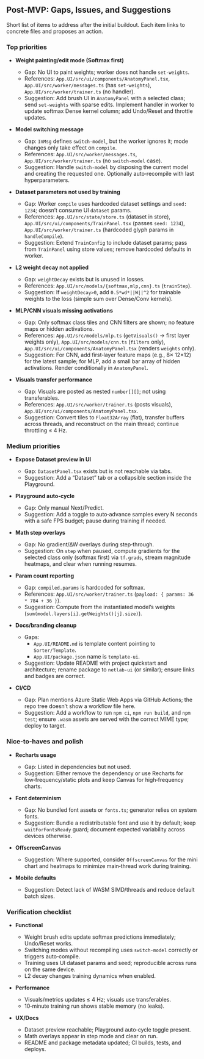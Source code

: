 ## Post‑MVP: Gaps, Issues, and Suggestions

Short list of items to address after the initial buildout. Each item links to concrete files and proposes an action.

### Top priorities

- **Weight painting/edit mode (Softmax first)**
  - Gap: No UI to paint weights; worker does not handle `set-weights`.
  - References: `App.UI/src/ui/components/AnatomyPanel.tsx`, `App.UI/src/worker/messages.ts` (has `set-weights`), `App.UI/src/worker/trainer.ts` (no handler).
  - Suggestion: Add brush UI in `AnatomyPanel` with a selected class; send `set-weights` with sparse edits. Implement handler in worker to update softmax Dense kernel column; add Undo/Reset and throttle updates.

- **Model switching message**
  - Gap: `InMsg` defines `switch-model`, but the worker ignores it; mode changes only take effect on `compile`.
  - References: `App.UI/src/worker/messages.ts`, `App.UI/src/worker/trainer.ts` (no `switch-model` case).
  - Suggestion: Handle `switch-model` by disposing the current model and creating the requested one. Optionally auto‑recompile with last hyperparameters.

- **Dataset parameters not used by training**
  - Gap: Worker `compile` uses hardcoded dataset settings and `seed: 1234`; doesn’t consume UI `dataset` params.
  - References: `App.UI/src/state/store.ts` (dataset in store), `App.UI/src/ui/components/TrainPanel.tsx` (passes `seed: 1234`), `App.UI/src/worker/trainer.ts` (hardcoded glyph params in `handleCompile`).
  - Suggestion: Extend `TrainConfig` to include dataset params; pass from `TrainPanel` using store values; remove hardcoded defaults in worker.

- **L2 weight decay not applied**
  - Gap: `weightDecay` exists but is unused in losses.
  - References: `App.UI/src/models/{softmax,mlp,cnn}.ts` (`trainStep`).
  - Suggestion: If `weightDecay>0`, add `0.5*wd*||W||^2` for trainable weights to the loss (simple sum over Dense/Conv kernels).

- **MLP/CNN visuals missing activations**
  - Gap: Only softmax class tiles and CNN filters are shown; no feature maps or hidden activations.
  - References: `App.UI/src/models/mlp.ts` (`getVisuals()` → first layer weights only), `App.UI/src/models/cnn.ts` (`filters` only), `App.UI/src/ui/components/AnatomyPanel.tsx` (renders `weights` only).
  - Suggestion: For CNN, add first‑layer feature maps (e.g., 8× 12×12) for the latest sample; for MLP, add a small bar array of hidden activations. Render conditionally in `AnatomyPanel`.

- **Visuals transfer performance**
  - Gap: Visuals are posted as nested `number[][]`; not using transferables.
  - References: `App.UI/src/worker/trainer.ts` (posts visuals), `App.UI/src/ui/components/AnatomyPanel.tsx`.
  - Suggestion: Convert tiles to `Float32Array` (flat), transfer buffers across threads, and reconstruct on the main thread; continue throttling ≤ 4 Hz.

### Medium priorities

- **Expose Dataset preview in UI**
  - Gap: `DatasetPanel.tsx` exists but is not reachable via tabs.
  - Suggestion: Add a “Dataset” tab or a collapsible section inside the Playground.

- **Playground auto‑cycle**
  - Gap: Only manual Next/Predict.
  - Suggestion: Add a toggle to auto‑advance samples every N seconds with a safe FPS budget; pause during training if needed.

- **Math step overlays**
  - Gap: No gradient/∆W overlays during step‑through.
  - Suggestion: On `step` when paused, compute gradients for the selected class only (softmax first) via `tf.grads`, stream magnitude heatmaps, and clear when running resumes.

- **Param count reporting**
  - Gap: `compiled.params` is hardcoded for softmax.
  - References: `App.UI/src/worker/trainer.ts` (`payload: { params: 36 * 784 + 36 }`).
  - Suggestion: Compute from the instantiated model’s weights (`sum(model.layers[i].getWeights()[j].size)`).

- **Docs/branding cleanup**
  - Gaps:
    - `App.UI/README.md` is template content pointing to `Sorter/Template`.
    - `App.UI/package.json` name is `template-ui`.
  - Suggestion: Update README with project quickstart and architecture; rename package to `netlab-ui` (or similar); ensure links and badges are correct.

- **CI/CD**
  - Gap: Plan mentions Azure Static Web Apps via GitHub Actions; the repo tree doesn’t show a workflow file here.
  - Suggestion: Add a workflow to run `npm ci`, `npm run build`, and `npm test`; ensure `.wasm` assets are served with the correct MIME type; deploy to target.

### Nice‑to‑haves and polish

- **Recharts usage**
  - Gap: Listed in dependencies but not used.
  - Suggestion: Either remove the dependency or use Recharts for low‑frequency/static plots and keep Canvas for high‑frequency charts.

- **Font determinism**
  - Gap: No bundled font assets or `fonts.ts`; generator relies on system fonts.
  - Suggestion: Bundle a redistributable font and use it by default; keep `waitForFontsReady` guard; document expected variability across devices otherwise.

- **OffscreenCanvas**
  - Suggestion: Where supported, consider `OffscreenCanvas` for the mini chart and heatmaps to minimize main‑thread work during training.

- **Mobile defaults**
  - Suggestion: Detect lack of WASM SIMD/threads and reduce default batch sizes.

### Verification checklist

- **Functional**
  - Weight brush edits update softmax predictions immediately; Undo/Reset works.
  - Switching modes without recompiling uses `switch-model` correctly or triggers auto‑compile.
  - Training uses UI dataset params and seed; reproducible across runs on the same device.
  - L2 decay changes training dynamics when enabled.

- **Performance**
  - Visuals/metrics updates ≤ 4 Hz; visuals use transferables.
  - 10‑minute training run shows stable memory (no leaks).

- **UX/Docs**
  - Dataset preview reachable; Playground auto‑cycle toggle present.
  - Math overlays appear in step mode and clear on run.
  - README and package metadata updated; CI builds, tests, and deploys.


